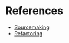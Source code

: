 # References

- [Sourcemaking](https://sourcemaking.com/design_patterns)
- [Refactoring](https://refactoring.guru/design-patterns)
